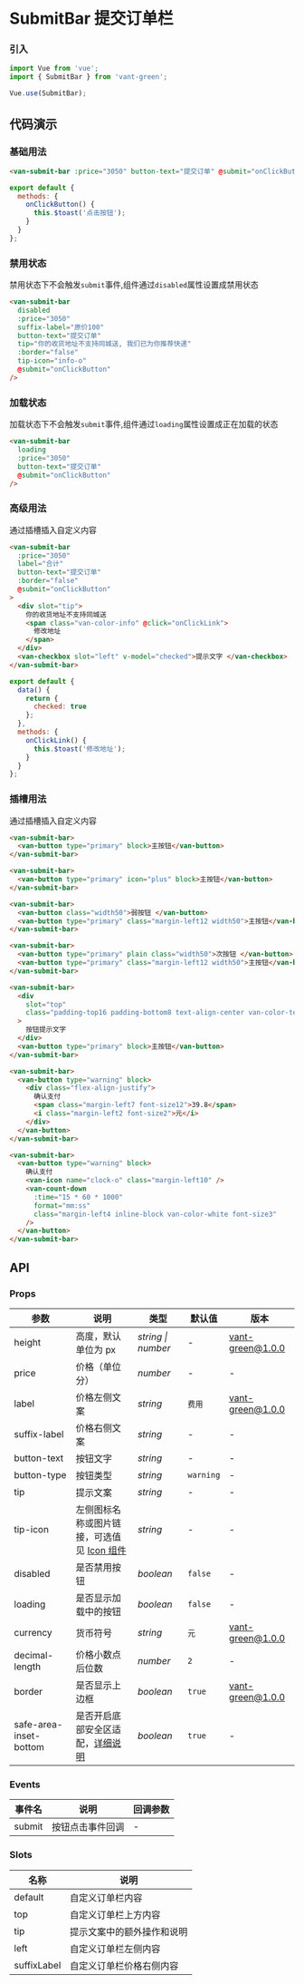 # SubmitBar 提交订单栏

### 引入

```javascript
import Vue from 'vue';
import { SubmitBar } from 'vant-green';

Vue.use(SubmitBar);
```

## 代码演示

### 基础用法

```html
<van-submit-bar :price="3050" button-text="提交订单" @submit="onClickButton" />
```

```js
export default {
  methods: {
    onClickButton() {
      this.$toast('点击按钮');
    }
  }
};
```

### 禁用状态

禁用状态下不会触发`submit`事件,组件通过`disabled`属性设置成禁用状态

```html
<van-submit-bar
  disabled
  :price="3050"
  suffix-label="原价100"
  button-text="提交订单"
  tip="你的收货地址不支持同城送, 我们已为你推荐快递"
  :border="false"
  tip-icon="info-o"
  @submit="onClickButton"
/>
```

### 加载状态

加载状态下不会触发`submit`事件,组件通过`loading`属性设置成正在加载的状态

```html
<van-submit-bar
  loading
  :price="3050"
  button-text="提交订单"
  @submit="onClickButton"
/>
```

### 高级用法

通过插槽插入自定义内容

```html
<van-submit-bar
  :price="3050"
  label="合计"
  button-text="提交订单"
  :border="false"
  @submit="onClickButton"
>
  <div slot="tip">
    你的收货地址不支持同城送
    <span class="van-color-info" @click="onClickLink">
      修改地址
    </span>
  </div>
  <van-checkbox slot="left" v-model="checked">提示文字 </van-checkbox>
</van-submit-bar>
```

```js
export default {
  data() {
    return {
      checked: true
    };
  },
  methods: {
    onClickLink() {
      this.$toast('修改地址');
    }
  }
};
```

### 插槽用法

通过插槽插入自定义内容

```html
<van-submit-bar>
  <van-button type="primary" block>主按钮</van-button>
</van-submit-bar>

<van-submit-bar>
  <van-button type="primary" icon="plus" block>主按钮</van-button>
</van-submit-bar>

<van-submit-bar>
  <van-button class="width50">弱按钮 </van-button>
  <van-button type="primary" class="margin-left12 width50">主按钮</van-button>
</van-submit-bar>

<van-submit-bar>
  <van-button type="primary" plain class="width50">次按钮 </van-button>
  <van-button type="primary" class="margin-left12 width50">主按钮</van-button>
</van-submit-bar>

<van-submit-bar>
  <div
    slot="top"
    class="padding-top16 padding-bottom8 text-align-center van-color-text-assist font-size1"
  >
    按钮提示文字
  </div>
  <van-button type="primary" block>主按钮</van-button>
</van-submit-bar>

<van-submit-bar>
  <van-button type="warning" block>
    <div class="flex-align-justify">
      确认支付
      <span class="margin-left7 font-size12">39.8</span>
      <i class="margin-left2 font-size2">元</i>
    </div>
  </van-button>
</van-submit-bar>

<van-submit-bar>
  <van-button type="warning" block>
    确认支付
    <van-icon name="clock-o" class="margin-left10" />
    <van-count-down
      :time="15 * 60 * 1000"
      format="mm:ss"
      class="margin-left4 inline-block van-color-white font-size3"
    />
  </van-button>
</van-submit-bar>
```

## API

### Props

| 参数                   | 说明                                                                            | 类型               | 默认值    | 版本     |
| ---------------------- | ------------------------------------------------------------------------------- | ------------------ | --------- | -------- |
| height                 | 高度，默认单位为 px                                                             | _string \| number_ | -         | vant-green@1.0.0 |
| price                  | 价格（单位分）                                                                  | _number_           | -         | -        |
| label                  | 价格左侧文案                                                                    | _string_           | `费用`    | vant-green@1.0.0 |
| suffix-label           | 价格右侧文案                                                                    | _string_           | -         | -        |
| button-text            | 按钮文字                                                                        | _string_           | -         | -        |
| button-type            | 按钮类型                                                                        | _string_           | `warning` | -        |
| tip                    | 提示文案                                                                        | _string_           | -         | -        |
| tip-icon               | 左侧图标名称或图片链接，可选值见 [Icon 组件](#/zh-CN/icon)                      | _string_           | -         | -        |
| disabled               | 是否禁用按钮                                                                    | _boolean_          | `false`   | -        |
| loading                | 是否显示加载中的按钮                                                            | _boolean_          | `false`   | -        |
| currency               | 货币符号                                                                        | _string_           | `元`      | vant-green@1.0.0 |
| decimal-length         | 价格小数点后位数                                                                | _number_           | `2`       | -        |
| border                 | 是否显示上边框                                                                  | _boolean_          | `true`    | vant-green@1.0.0 |
| safe-area-inset-bottom | 是否开启底部安全区适配，[详细说明](#/zh-CN/quickstart#di-bu-an-quan-qu-gua-pei) | _boolean_          | `true`    | -        |

### Events

| 事件名 | 说明             | 回调参数 |
| ------ | ---------------- | -------- |
| submit | 按钮点击事件回调 | -        |

### Slots

| 名称        | 说明                       |
| ----------- | -------------------------- |
| default     | 自定义订单栏内容           |
| top         | 自定义订单栏上方内容       |
| tip         | 提示文案中的额外操作和说明 |
| left        | 自定义订单栏左侧内容       |
| suffixLabel | 自定义订单栏价格右侧内容   |
